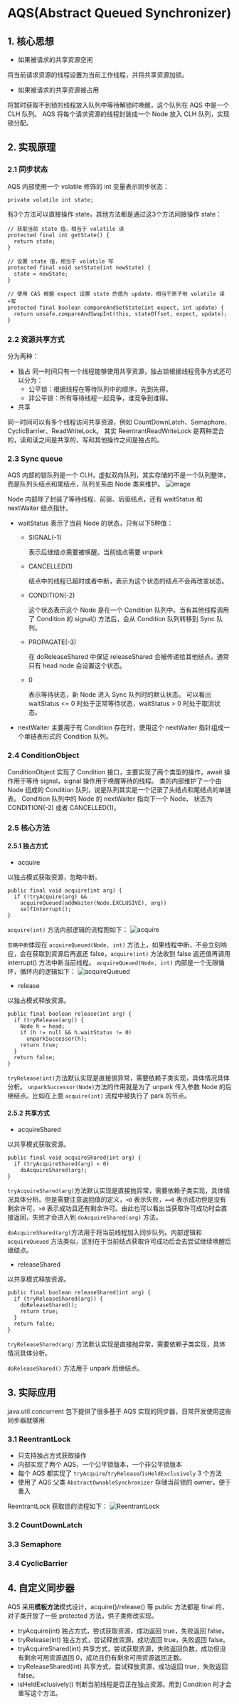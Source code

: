# AQS(Abstract Queued Synchronizer)
## 1. 核心思想
* 如果被请求的共享资源空闲

将当前请求资源的线程设置为当前工作线程，并将共享资源加锁。

* 如果被请求的共享资源被占用

将暂时获取不到锁的线程放入队列中等待解锁时唤醒，这个队列在 AQS 中是一个 CLH 队列。
AQS 将每个请求资源的线程封装成一个 Node 放入 CLH 队列，实现锁分配。

## 2. 实现原理
### 2.1 同步状态
AQS 内部使用一个 volatile 修饰的 int 变量表示同步状态：
```
private volatile int state;
```

有3个方法可以直接操作 state，其他方法都是通过这3个方法间接操作 state：
```
// 获取当前 state 值，相当于 volatile 读
protected final int getState() {
  return state;
}

// 设置 state 值，相当于 volatile 写
protected final void setState(int newState) {
  state = newState;
}

// 使用 CAS 根据 expect 设置 state 的值为 update，相当于原子地 volatile 读+写
protected final boolean compareAndSetState(int expect, int update) {
  return unsafe.compareAndSwapInt(this, stateOffset, expect, update);
}
```

### 2.2 资源共享方式
分为两种：
* 独占
同一时间只有一个线程能够使用共享资源，独占锁根据线程竞争方式还可以分为：
  * 公平锁：根据线程在等待队列中的顺序，先到先得。
  * 非公平锁：所有等待线程一起竞争，谁竞争到谁得。
* 共享

同一时间可以有多个线程访问共享资源，例如 CountDownLatch、Semaphore、CyclicBarrier、ReadWriteLock。
其实 ReentrantReadWriteLock 是两种混合的，读和读之间是共享的，写和其他操作之间是独占的。

### 2.3 Sync queue
AQS 内部的锁队列是一个 CLH，虚拟双向队列，其实存储的不是一个队列整体，而是队列头结点和尾结点，队列关系由 Node 类来维护。
![image](https://user-images.githubusercontent.com/19852729/124567435-95765700-de76-11eb-836c-970013d17d44.png)

Node 内部除了封装了等待线程、前驱、后驱结点，还有 waitStatus 和 nextWaiter 结点指针。
* waitStatus 表示了当前 Node 的状态，只有以下5种值：
  * SIGNAL(-1)
    
    表示后继结点需要被唤醒。当前结点需要 unpark
  * CANCELLED(1) 
  
    结点中的线程已超时或者中断，表示为这个状态的结点不会再改变状态。
  * CONDITION(-2)
    
    这个状态表示这个 Node 是在一个 Condition 队列中。当有其他线程调用了 Condition 的 signal() 方法后，会从 Condition 队列转移到 Sync 队列。
  * PROPAGATE(-3)
  
    在 doReleaseShared 中保证 releaseShared 会被传递给其他结点，通常只有 head node 会设置这个状态。
  * 0 
    
    表示等待状态，新 Node 进入 Sync 队列时的默认状态。
  可以看出 waitStatus <= 0 时处于正常等待状态，waitStatus > 0 时处于取消状态。
* nextWaiter 主要用于有 Condition 存在时，使用这个 nextWaiter 指针组成一个单链表形式的 Condition 队列。

### 2.4 ConditionObject
ConditionObject 实现了 Condition 接口，主要实现了两个类型的操作，await 操作用于等待 signal，signal 操作用于唤醒等待的线程。
类的内部维护了一个由 Node 组成的 Condition 队列，说是队列其实是一个记录了头结点和尾结点的单链表。
Condition 队列中的 Node 的 nextWaiter 指向下一个 Node， 状态为 CONDITION(-2) 或者 CANCELLED(1)。

### 2.5 核心方法
#### 2.5.1 独占方式
* acquire

以独占模式获取资源，忽略中断。
```
public final void acquire(int arg) {
  if (!tryAcquire(arg) &&
    acquireQueued(addWaiter(Node.EXCLUSIVE), arg))
    selfInterrupt();
}
```

`acquire(int)` 方法内部逻辑的流程图如下：
![acquire](https://user-images.githubusercontent.com/19852729/124858111-09803e80-dfe0-11eb-9d6f-71cc350322d9.png)

`忽略中断`体现在 `acquireQueued(Node, int)` 方法上，如果线程中断，不会立刻响应，会在获取到资源后再返还 false，`acquire(int)` 方法收到 false 返还值再调用 interrupt() 方法中断当前线程。
`acquireQueued(Node, int)` 内部是一个无限循环，循环内的逻辑如下：
![acquireQueued](https://user-images.githubusercontent.com/19852729/124876144-465a2e80-dffc-11eb-8514-b2aa57a9be33.png)


* release

以独占模式释放资源。
```
public final boolean release(int arg) {
  if (tryRelease(arg)) {
    Node h = head;
    if (h != null && h.waitStatus != 0)
      unparkSuccessor(h);
    return true;
  }
  return false;
}
```

`tryRelease(int)`方法默认实现是直接抛异常，需要依赖子类实现，具体情况具体分析。
`unparkSuccessor(Node)`方法的作用就是为了 unpark 传入参数 Node 的后继结点。比如在上面 `acquire(int)` 流程中被执行了 park 的节点。

#### 2.5.2 共享方式
* acquireShared

以共享模式获取资源。
```
public final void acquireShared(int arg) {
  if (tryAcquireShared(arg) < 0)
    doAcquireShared(arg);
}
```

`tryAcquireShared(arg)`方法默认实现是直接抛异常，需要依赖子类实现，具体情况具体分析。但是需要注意返回值的定义，`<0` 表示失败，`==0` 表示成功但是没有剩余许可，`>0` 表示成功且还有剩余许可。由此也可以看出当获取许可成功时会直接返回，失败才会进入到 `doAcquireShared(arg)` 方法。

`doAcquireShared(arg)`方法用于将当前线程加入同步队列。内部逻辑和 `acquireQueued` 方法类似，区别在于当前结点获取许可成功后会去尝试继续唤醒后继结点。

* releaseShared

以共享模式释放资源。
```
public final boolean releaseShared(int arg) {
  if (tryReleaseShared(arg)) {
    doReleaseShared();
    return true;
  }
  return false;
}
```

`tryReleaseShared(arg)` 方法默认实现是直接抛异常，需要依赖子类实现，具体情况具体分析。

`doReleaseShared()` 方法用于 unpark 后继结点。

## 3. 实际应用
java.util.concurrent 包下提供了很多基于 AQS 实现的同步器，日常开发使用这些同步器就够用
### 3.1 ReentrantLock
* 只支持独占方式获取操作
* 内部实现了两个 AQS，一个公平锁版本，一个非公平锁版本
* 每个 AQS 都实现了 `tryAcquire`/`tryRelease`/`isHeldExclusively` 3 个方法
* 使用了 AQS 父类 `AbstractOwnableSynchronizer` 存储当前锁的 owner，便于重入

ReentrantLock 获取锁的流程如下：
![ReentrantLock](../../../resource/java/ReentrantLock_tryAcquire.png)

### 3.2 CountDownLatch
### 3.3 Semaphore
### 3.4 CyclicBarrier

## 4. 自定义同步器
AQS 采用**模板方法**模式设计，acquire()/release() 等 public 方法都是 final 的，对子类开放了一些 protected 方法，供子类修改实现。
* tryAcquire(int)
  独占方式，尝试获取资源，成功返回 true，失败返回 false。
* tryRelease(int)
  独占方式，尝试释放资源，成功返回 true，失败返回 false。
* tryAcquireShared(int)
  共享方式，尝试获取资源，失败返回负数，成功但没有剩余可用资源返回 0，成功且仍有剩余可用资源返回正数。
* tryReleaseShared(int)
  共享方式，尝试释放资源，成功返回 true，失败返回 false。
* isHeldExclusively()
  判断当前线程是否正在独占资源。用到 Condition 时才会重写这个方法。
